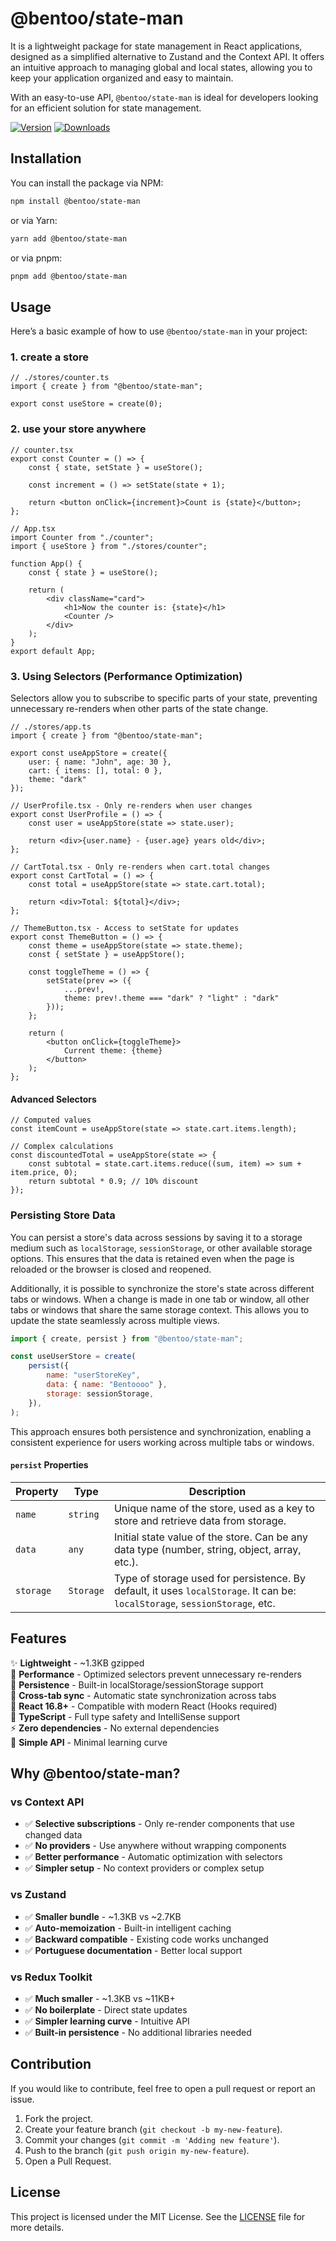# @bentoo/state-man

It is a lightweight package for state management in React applications, designed as a simplified alternative to Zustand and the Context API. It offers an intuitive approach to managing global and local states, allowing you to keep your application organized and easy to maintain.

With an easy-to-use API, `@bentoo/state-man` is ideal for developers looking for an efficient solution for state management.

[![Version](https://img.shields.io/npm/v/@bentoo/state-man?style=flat&colorA=000000&colorB=000000)](https://www.npmjs.com/package/@bentoo/state-man)
[![Downloads](https://img.shields.io/npm/dt/@bentoo/state-man.svg?style=flat&colorA=000000&colorB=000000)](https://www.npmjs.com/package/@bentoo/state-man)

## Installation

You can install the package via NPM:

```bash
npm install @bentoo/state-man
```

or via Yarn:

```bash
yarn add @bentoo/state-man
```

or via pnpm:

```bash
pnpm add @bentoo/state-man
```

## Usage

Here’s a basic example of how to use `@bentoo/state-man` in your project:

### 1. create a store

```tsx
// ./stores/counter.ts
import { create } from "@bentoo/state-man";

export const useStore = create(0);
```

### 2. use your store anywhere

```tsx
// counter.tsx
export const Counter = () => {
    const { state, setState } = useStore();

    const increment = () => setState(state + 1);

    return <button onClick={increment}>Count is {state}</button>;
};
```

```tsx
// App.tsx
import Counter from "./counter";
import { useStore } from "./stores/counter";

function App() {
    const { state } = useStore();

    return (
        <div className="card">
            <h1>Now the counter is: {state}</h1>
            <Counter />
        </div>
    );
}
export default App;
```

### 3. Using Selectors (Performance Optimization)

Selectors allow you to subscribe to specific parts of your state, preventing unnecessary re-renders when other parts of the state change.

```tsx
// ./stores/app.ts
import { create } from "@bentoo/state-man";

export const useAppStore = create({
    user: { name: "John", age: 30 },
    cart: { items: [], total: 0 },
    theme: "dark"
});
```

```tsx
// UserProfile.tsx - Only re-renders when user changes
export const UserProfile = () => {
    const user = useAppStore(state => state.user);
    
    return <div>{user.name} - {user.age} years old</div>;
};

// CartTotal.tsx - Only re-renders when cart.total changes  
export const CartTotal = () => {
    const total = useAppStore(state => state.cart.total);
    
    return <div>Total: ${total}</div>;
};

// ThemeButton.tsx - Access to setState for updates
export const ThemeButton = () => {
    const theme = useAppStore(state => state.theme);
    const { setState } = useAppStore();
    
    const toggleTheme = () => {
        setState(prev => ({
            ...prev!,
            theme: prev!.theme === "dark" ? "light" : "dark"
        }));
    };
    
    return (
        <button onClick={toggleTheme}>
            Current theme: {theme}
        </button>
    );
};
```

#### Advanced Selectors

```tsx
// Computed values
const itemCount = useAppStore(state => state.cart.items.length);

// Complex calculations  
const discountedTotal = useAppStore(state => {
    const subtotal = state.cart.items.reduce((sum, item) => sum + item.price, 0);
    return subtotal * 0.9; // 10% discount
});
```

### Persisting Store Data

You can persist a store's data across sessions by saving it to a storage medium such as `localStorage`, `sessionStorage`, or other available storage options. This ensures that the data is retained even when the page is reloaded or the browser is closed and reopened.

Additionally, it is possible to synchronize the store's state across different tabs or windows. When a change is made in one tab or window, all other tabs or windows that share the same storage context. This allows you to update the state seamlessly across multiple views.

```jsx
import { create, persist } from "@bentoo/state-man";

const useUserStore = create(
    persist({
        name: "userStoreKey",
        data: { name: "Bentoooo" },
        storage: sessionStorage,
    }),
);
```

This approach ensures both persistence and synchronization, enabling a consistent experience for users working across multiple tabs or windows.


#### `persist` Properties

| Property  | Type      | Description                                                                                                                 |
| --------- | --------- | --------------------------------------------------------------------------------------------------------------------------- |
| `name`    | `string`  | Unique name of the store, used as a key to store and retrieve data from storage.                                            |
| `data`    | `any`     | Initial state value of the store. Can be any data type (number, string, object, array, etc.).                               |
| `storage` | `Storage` | Type of storage used for persistence. By default, it uses `localStorage`. It can be: `localStorage`, `sessionStorage`, etc. |

## Features

✨ **Lightweight** - ~1.3KB gzipped  
🚀 **Performance** - Optimized selectors prevent unnecessary re-renders  
🔄 **Persistence** - Built-in localStorage/sessionStorage support  
🔀 **Cross-tab sync** - Automatic state synchronization across tabs  
📱 **React 16.8+** - Compatible with modern React (Hooks required)  
🎯 **TypeScript** - Full type safety and IntelliSense support  
⚡ **Zero dependencies** - No external dependencies  
🔧 **Simple API** - Minimal learning curve  

## Why @bentoo/state-man?

### vs Context API
- ✅ **Selective subscriptions** - Only re-render components that use changed data
- ✅ **No providers** - Use anywhere without wrapping components
- ✅ **Better performance** - Automatic optimization with selectors
- ✅ **Simpler setup** - No context providers or complex setup

### vs Zustand  
- ✅ **Smaller bundle** - ~1.3KB vs ~2.7KB
- ✅ **Auto-memoization** - Built-in intelligent caching
- ✅ **Backward compatible** - Existing code works unchanged
- ✅ **Portuguese documentation** - Better local support

### vs Redux Toolkit
- ✅ **Much smaller** - ~1.3KB vs ~11KB+ 
- ✅ **No boilerplate** - Direct state updates
- ✅ **Simpler learning curve** - Intuitive API
- ✅ **Built-in persistence** - No additional libraries needed

## Contribution

If you would like to contribute, feel free to open a pull request or report an issue.

1. Fork the project.
2. Create your feature branch (`git checkout -b my-new-feature`).
3. Commit your changes (`git commit -m 'Adding new feature'`).
4. Push to the branch (`git push origin my-new-feature`).
5. Open a Pull Request.

## License

This project is licensed under the MIT License. See the [LICENSE](LICENSE) file for more details.
